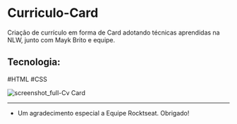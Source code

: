 # Curriculo-Card
Criação de currículo em forma de Card adotando técnicas aprendidas na NLW, junto com Mayk Brito e equipe.


## Tecnologia:
 #HTML #CSS

![screenshot_full-Cv Card](https://user-images.githubusercontent.com/109381771/191523438-13925a7b-167f-482c-90f5-2f38d582c1ee.png)

---
- Um agradecimento especial a Equipe Rocktseat. Obrigado!


